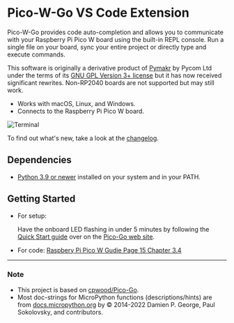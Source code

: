 #  Pico-W-Go VS Code Extension 

Pico-W-Go provides code auto-completion and allows  you to communicate with your Raspberry Pi Pico W board using the built-in REPL console. Run a single file on your board, sync your entire project or directly type and execute commands.

This software is originally a derivative product of [Pymakr](https://marketplace.visualstudio.com/items?itemName=pycom.Pymakr) by Pycom Ltd under the terms of its [GNU GPL Version 3+ license](LICENSE.md) but it has now received significant rewrites. Non-RP2040 boards are not supported but may still work.

- Works with macOS, Linux, and Windows.
- Connects to the Raspberry Pi Pico W board.

![Terminal](https://github.com/paulober/Pico-W-Go/blob/main/images/autocomplete.gif?raw=true)

To find out what's new, take a look at the [changelog](CHANGELOG.md).

## Dependencies

* [Python 3.9 or newer](https://www.python.org/downloads/) installed on your system and in your PATH.

## Getting Started

- For setup:

    Have the onboard LED flashing in under 5 minutes by following the [Quick Start guide](http://pico-go.net/docs/start/quick/) over on the [Pico-Go web site](http://pico-go.net).

- For code:
    [Raspbery Pi Pico W Gudie Page 15 Chapter 3.4](https://datasheets.raspberrypi.com/picow/connecting-to-the-internet-with-pico-w.pdf)

---
### Note

* This project is based on [cpwood/Pico-Go](https://github.com/cpwood/Pico-Go).
* Most doc-strings for MicroPython functions (descriptions/hints) are from [docs.micropython.org](https://docs.micropython.org/en/v1.19.1/) by © 2014-2022 Damien P. George, Paul Sokolovsky, and contributors.
